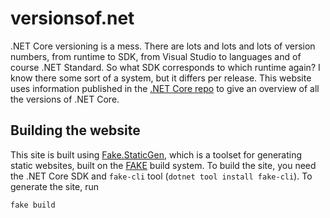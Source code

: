 # versionsof.net

.NET Core versioning is a mess. There are lots and lots and lots of version numbers, from runtime to SDK, from Visual Studio to languages and of course .NET Standard. So what SDK corresponds to which runtime again? I know there some sort of a system, but it differs per release. This website uses information published in the [.NET Core repo](https://github.com/dotnet/core/blob/master/release-notes/) to give an overview of all the versions of .NET Core.

## Building the website

This site is built using [Fake.StaticGen](https://github.com/arthurrump/Fake.StaticGen), which is a toolset for generating static websites, built on the [FAKE](https://fake.build) build system. To build the site, you need the .NET Core SDK and `fake-cli` tool (`dotnet tool install fake-cli`). To generate the site, run

```
fake build
```
